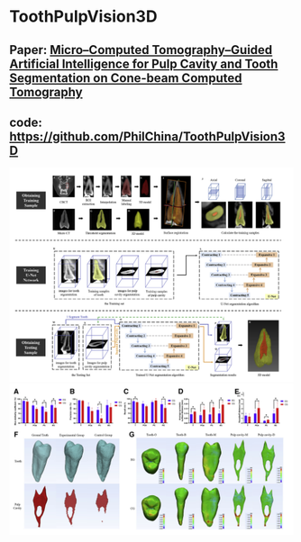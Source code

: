 # ToothPulpVision3D
## Paper:  [Micro–Computed Tomography–Guided Artificial Intelligence for Pulp Cavity and Tooth Segmentation on Cone-beam Computed Tomography](https://www.sciencedirect.com/science/article/pii/S0099239921006427) 
## code:  https://github.com/PhilChina/ToothPulpVision3D

![pipeline](./images/pipeline_tooth_pulp_vision.png)
![part_result](./images/vision_result.png)